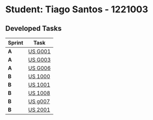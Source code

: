 # Student: Tiago Santos - 1221003

## Developed Tasks

| Sprint | Task                            |
|--------|---------------------------------|
| **A**  | [US G001](../us_g001/readme.md) |
| **A**  | [US G003](../us_g003/readme.md) |
| **A**  | [US G006](../us_g006/readme.md) |
| **B**  | [US 1000](../us_1000/readme.md) |
| **B**  | [US 1001](../us_1001/readme.md) |
| **B**  | [US 1008](../us_1008/readme.md) |
| **B**  | [US g007](../us_g007/readme.md) |
| **B**  | [US 2001](../us_2001/readme.md) |


